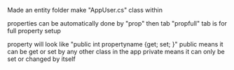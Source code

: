 Made an entity folder
make "AppUser.cs" class within

properties can be automatically done by "prop" then tab
"propfull" tab is for full property setup

property will look like
"public int propertyname {get; set; }"
public means it can be get or set by any other class in the app
private means it can only be set or changed by itself
